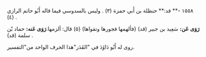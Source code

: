 ١٥٥٨ -** قد:** حنظلة بن أَبي حمزة (٣) . وليس بالسدوسي فيما قاله أَبُو حاتم الرازي (٤) .

**رَوَى عَن:** سَعِيد بن جبير (قد) {فألهمها فجورها وتقواها) {٥) قال: ألزمها.**رَوَى عَنه:** حماد بْن سلمة (قد) .

روى له أَبُو دَاوُدَ في "القَدَر"هذا الحرف الواحد من"التفسير.